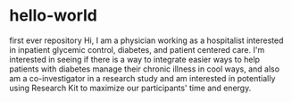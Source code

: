 # hello-world
first ever repository
Hi, 
I am a physician working as a hospitalist interested in inpatient glycemic control, diabetes, and patient centered care.  I'm interested in seeing if there is a way to integrate easier ways to help patients with diabetes manage their chronic illness in cool ways, and also am a co-investigator in a research study and am interested in potentially using Research Kit to maximize our participants' time and energy.
